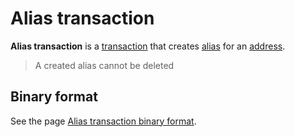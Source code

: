 # Alias transaction

**Alias transaction** is a [transaction](/blockchain/transaction.md) that creates [alias](/blockchain/account/alias.md) for an [address](/blockchain/address.md).

> A created alias cannot be deleted

## Binary format

See the page [Alias transaction binary format](/blockchain/binary-format/transaction-binary-format/alias-transaction-binary-format.md).
